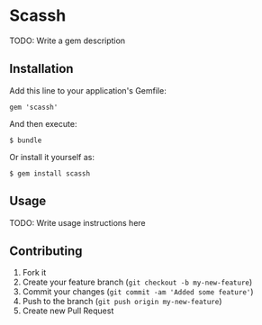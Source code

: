 # Scassh

TODO: Write a gem description

## Installation

Add this line to your application's Gemfile:

    gem 'scassh'

And then execute:

    $ bundle

Or install it yourself as:

    $ gem install scassh

## Usage

TODO: Write usage instructions here

## Contributing

1. Fork it
2. Create your feature branch (`git checkout -b my-new-feature`)
3. Commit your changes (`git commit -am 'Added some feature'`)
4. Push to the branch (`git push origin my-new-feature`)
5. Create new Pull Request
